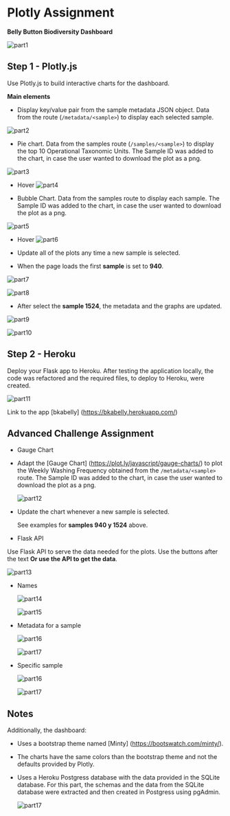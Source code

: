 # Plotly Assignment

__Belly Button Biodiversity Dashboard__

![part1](images/index.png)


## Step 1 - Plotly.js

Use Plotly.js to build interactive charts for the dashboard.

__Main elements__

- Display key/value pair from the sample metadata JSON object. Data from the route (`/metadata/<sample>`)
  to display each selected sample.

![part2](images/metadata.png)


- Pie chart. Data from the samples route (`/samples/<sample>`) to display the top 10 Operational 
Taxonomic Units. The Sample ID was added to the chart, in case the user wanted to download the 
plot as a png.

![part3](images/piechart_1.png)


* Hover
![part4](images/piechart_2.png)

- Bubble Chart. Data from the samples route to display each sample. The Sample ID was added to the 
chart, in case the user wanted to download the plot as a png.

![part5](images/bubblechart_1.png)

* Hover
![part6](images/bubblechart_2.png)


- Update all of the plots any time a new sample is selected.

* When the page loads the first __sample__ is set to __940__.

![part7](images/940_1.png)

![part8](images/940_2.png)


* After select the __sample 1524__, the metadata and the graphs are updated.

![part9](images/1524_1.png)

![part10](images/1524_2.png)


## Step 2 - Heroku

Deploy your Flask app to Heroku. After testing the application locally, the code was refactored and the
required files, to deploy to Heroku, were created.

   ![part11](images/heroku.png)


Link to the app [bkabelly] (https://bkabelly.herokuapp.com/)


## Advanced Challenge Assignment

- Gauge Chart

* Adapt the [Gauge Chart] (https://plot.ly/javascript/gauge-charts/) to plot the Weekly Washing 
Frequency obtained from the `/metadata/<sample>` route. The Sample ID was added to the chart,
in case the user wanted to download the plot as a png. 

   ![part12](images/gaugechart.png)


* Update the chart whenever a new sample is selected.

   See examples for __samples 940 y 1524__ above.


- Flask API

Use Flask API to serve the data needed for the plots. Use the buttons after the text __Or use the API to get the data__.

   ![part13](images/api.png)


* Names

   ![part14](images/api_names.png)

   ![part15](images/json_names.png)


* Metadata for a sample

   ![part16](images/api_meta.png)

   ![part17](images/json_meta.png)
   

* Specific sample

   ![part16](images/api_sample.png)

   ![part17](images/json_sample.png)


## Notes

Additionally, the dashboard:

* Uses a bootstrap theme named [Minty] (https://bootswatch.com/minty/).

* The charts have the same colors than the bootstrap theme and not the defaults provided by Plotly.

* Uses a Heroku Postgress database with the data provided in the SQLite database. For this part, the schemas and the data from the SQLite database were extracted and then created in Postgress using pgAdmin.

   ![part17](images/pgadm.png)